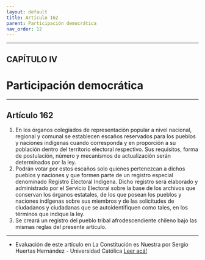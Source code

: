 ```yaml
---
layout: default
title: Artículo 162
parent: Participación democrática
nav_order: 12
---
```


---

## CAPÍTULO IV
# Participación democrática

---

## Artículo 162

1. En los órganos colegiados de representación popular a nivel nacional, regional y comunal se establecen escaños reservados para los pueblos y naciones indígenas cuando corresponda y en proporción a su población dentro del territorio electoral respectivo. Sus requisitos, forma de postulación, número y mecanismos de actualización serán determinados por la ley.
2. Podrán votar por estos escaños solo quienes pertenezcan a dichos pueblos y naciones y que formen parte de un registro especial denominado Registro Electoral Indígena. Dicho registro será elaborado y administrado por el Servicio Electoral sobre la base de los archivos que conservan los órganos estatales, de los que posean los pueblos y naciones indígenas sobre sus miembros y de las solicitudes de ciudadanos y ciudadanas que se autoidentifiquen como tales, en los términos que indique la ley.
3. Se creará un registro del pueblo tribal afrodescendiente chileno bajo las mismas reglas del presente artículo.

---
- Evaluación de este artículo en La Constitución es Nuestra por Sergio Huertas Hernández - Universidad Católica
<a target="_blank" href="https://laconstitucionesnuestra.cl/evaluaciones/verevaluaciones/68">Leer acá!</a>
